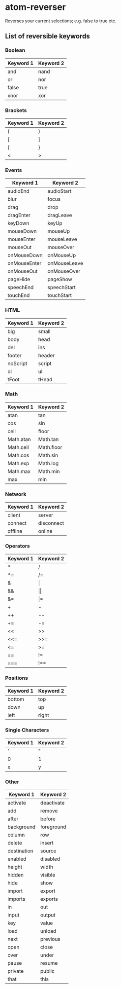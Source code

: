 # atom-reverser
Reverses your current selections; e.g. false to true etc.

## List of reversible keywords
### Boolean
| Keyword 1 | Keyword 2 |
|-----------|-----------|
| and       | nand      |
| or        | nor       |
| false     | true      |
| xnor      | xor       |

### Brackets
| Keyword 1 | Keyword 2 |
|-----------|-----------|
| (         | )         |
| [         | ]         |
| {         | }         |
| <         | >         |

### Events
| Keyword 1    | Keyword 2    |
|--------------|--------------|
| audioEnd     | audioStart   |
| blur         | focus        |
| drag         | drop         |
| dragEnter    | dragLeave    |
| keyDown      | keyUp        |
| mouseDown    | mouseUp      |
| mouseEnter   | mouseLeave   |
| mouseOut     | mouseOver    |
| onMouseDown  | onMouseUp    |
| onMouseEnter | onMouseLeave |
| onMouseOut   | onMouseOver  |
| pageHide     | pageShow     |
| speechEnd    | speechStart  |
| touchEnd     | touchStart   |

### HTML
| Keyword 1 | Keyword 2 |
|-----------|-----------|
| big       | small     |
| body      | head      |
| del       | ins       |
| footer    | header    |
| noScript  | script    |
| ol        | ul        |
| tFoot     | tHead     |

### Math
| Keyword 1 | Keyword 2  |
|-----------|------------|
| atan      | tan        |
| cos       | sin        |
| ceil      | floor      |
| Math.atan | Math.tan   |
| Math.ceil | Math.floor |
| Math.cos  | Math.sin   |
| Math.exp  | Math.log   |
| Math.max  | Math.min   |
| max       | min        |

### Network
| Keyword 1 | Keyword 2  |
|-----------|------------|
| client    | server     |
| connect   | disconnect |
| offline   | online     |

### Operators
| Keyword 1 | Keyword 2 |
|-----------|-----------|
| *         | /         |
| *=        | /=        |
| &         | &#124;    |
| &&        | &#124;&#124;|
| &=        | &#124;=   |
| +         | -         |
| ++        | --        |
| +=        | -=        |
| <<        | >>        |
| <<=       | >>=       |
| <=        | >=        |
| ==        | !=        |
| ===       | !==       |

### Positions
| Keyword 1 | Keyword 2 |
|-----------|-----------|
| bottom    | top       |
| down      | up        |
| left      | right     |

### Single Characters
| Keyword 1 | Keyword 2 |
|-----------|-----------|
| '         | "         |
| 0         | 1         |
| x         | y         |

### Other
| Keyword 1   | Keyword 2  |
|-------------|------------|
| activate    | deactivate |
| add         | remove     |
| after       | before     |
| background  | foreground |
| column      | row        |
| delete      | insert     |
| destination | source     |
| enabled     | disabled   |
| height      | width      |
| hidden      | visible    |
| hide        | show       |
| import      | export     |
| imports     | exports    |
| in          | out        |
| input       | output     |
| key         | value      |
| load        | unload     |
| next        | previous   |
| open        | close      |
| over        | under      |
| pause       | resume     |
| private     | public     |
| that        | this       |
